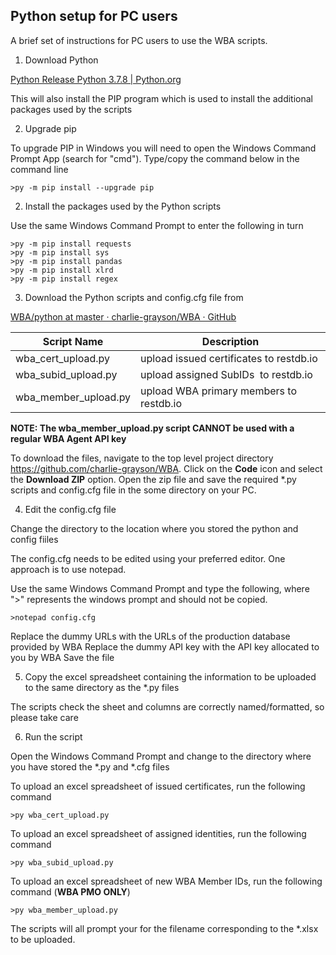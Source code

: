 ## Python setup for PC users

A brief set of instructions for PC users to use the WBA scripts.

1. Download Python

[Python Release Python 3.7.8 \| Python.org](https://www.python.org/downloads/release/python-378/)

This will also install the PIP program which is used to install the additional packages used by the scripts

2. Upgrade pip

To upgrade PIP in Windows you will need to open the Windows Command Prompt App (search for "cmd"). Type/copy the command below in the command line

```
>py -m pip install --upgrade pip
```

2. Install the packages used by the Python scripts

Use the same Windows Command Prompt to enter the following in turn

```
>py -m pip install requests
>py -m pip install sys
>py -m pip install pandas
>py -m pip install xlrd
>py -m pip install regex
```

3. Download the Python scripts and config.cfg file from

[WBA/python at master · charlie-grayson/WBA · GitHub](https://github.com/charlie-grayson/WBA/tree/master/python)

Script Name | Description
------------ | -------------
wba_cert_upload.py | upload issued certificates to restdb.io
wba_subid_upload.py | upload assigned SubIDs  to restdb.io
wba_member_upload.py | upload WBA primary members to restdb.io

**NOTE: The wba_member_upload.py script CANNOT be used with a regular WBA Agent API key**

To download the files, navigate to the top level project directory https://github.com/charlie-grayson/WBA. Click on the **Code** icon and select the **Download ZIP** option. Open the zip file and save the required \*.py scripts and config.cfg file in the some directory on your PC.

4. Edit the config.cfg file

Change the directory to the location where you stored the python and config fiiles

The config.cfg needs to be edited using your preferred editor. One approach is to use notepad.

Use the same Windows Command Prompt and type the following, where ">" represents the windows prompt and should not be copied.

```
>notepad config.cfg
```

Replace the dummy URLs with the URLs of the production database provided by WBA
Replace the dummy API key with the API key allocated to you by WBA
Save the file

5. Copy the excel spreadsheet containing the information to be uploaded to the same directory as the *.py files
 
The scripts check the sheet and columns are correctly named/formatted, so please take care 

6. Run the script

Open the Windows Command Prompt and change to the directory where you have stored the *.py and *.cfg files

To upload an excel spreadsheet of issued certificates, run the following command

```
>py wba_cert_upload.py
```

To upload an excel spreadsheet of assigned identities, run the following command

```
>py wba_subid_upload.py
```

To upload an excel spreadsheet of new WBA Member IDs, run the following command (**WBA PMO ONLY**)

```
>py wba_member_upload.py
```

The scripts will all prompt your for the filename corresponding to the *.xlsx to be uploaded.
